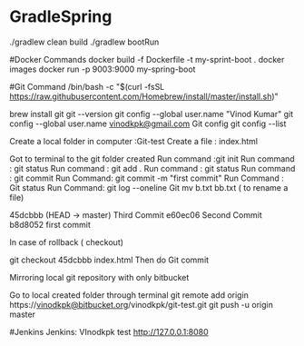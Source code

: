 # GradleSpring
 ./gradlew clean build
 ./gradlew bootRun




#Docker Commands
docker build -f Dockerfile -t my-sprint-boot .
docker images
docker run -p 9003:9000 my-spring-boot

#Git Command
/bin/bash -c "$(curl -fsSL https://raw.githubusercontent.com/Homebrew/install/master/install.sh)"

brew install git
git --version
git config --global user.name "Vinod Kumar"
git config --global user.name vinodkpk@gmail.com
Git  config
git config --list

Create a local folder in computer :Git-test
Create a file : index.html

Got to terminal to the git folder created
Run command :git init
Run command : git status
Run command : git add .
Run command : git status
Run command : git commit
Run Command: git commit -m "first commit"
Run Command : Git status
Run Command: git log --oneline
Git mv b.txt bb.txt ( to rename a file)

45dcbbb (HEAD -> master) Third Commit
e60ec06 Second Commit
b8d8052 first commit

In case of rollback ( checkout)

git checkout 45dcbbb index.html
Then do
Git commit

Mirroring local git repository with only bitbucket

Go to local created folder through terminal
git remote add origin https://vinodkpk@bitbucket.org/vinodkpk/git-test.git
git push -u origin master

#Jenkins
Jenkins:
VInodkpk
test
http://127.0.0.1:8080


